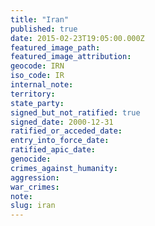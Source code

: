 ```yaml
---
title: "Iran"
published: true
date: 2015-02-23T19:05:00.000Z
featured_image_path:
featured_image_attribution:
geocode: IRN
iso_code: IR
internal_note:
territory:
state_party:
signed_but_not_ratified: true
signed_date: 2000-12-31
ratified_or_acceded_date:
entry_into_force_date:
ratified_apic_date:
genocide:
crimes_against_humanity:
aggression:
war_crimes:
note:
slug: iran
---
```

